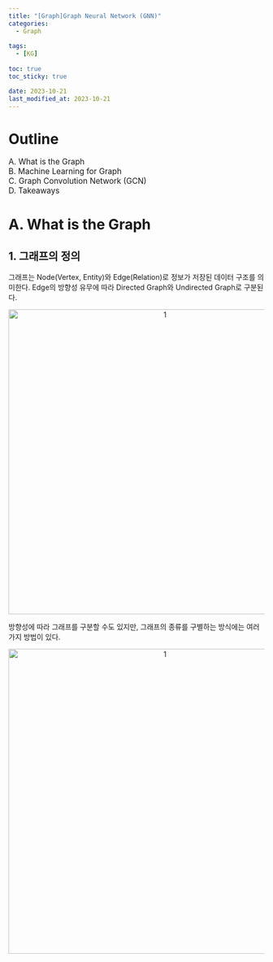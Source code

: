 ```yaml
---
title: "[Graph]Graph Neural Network (GNN)"
categories: 
  - Graph
  
tags:
  - [KG]
  
toc: true
toc_sticky: true

date: 2023-10-21
last_modified_at: 2023-10-21
---
```


# Outline
<span style = "font-size:110%">A. What is the Graph</span>  
<span style = "font-size:110%">B. Machine Learning for Graph</span>  
<span style = "font-size:110%">C. Graph Convolution Network (GCN)</span>  
<span style = "font-size:110%">D. Takeaways</span>  

# A. What is the Graph

## 1. 그래프의 정의
그래프는 Node(Vertex, Entity)와 Edge(Relation)로 정보가 저장된 데이터 구조를 의미한다. Edge의 방향성 유무에 따라 Directed Graph와 Undirected Graph로 구분된다.

<p align="center">
<img width="600" alt="1" src="https://github.com/meaningful96/Paper_Reconstruction/assets/111734605/a8515f89-4803-4325-a24b-8f7a29528309">
</p>

방향성에 따라 그래프를 구분할 수도 있지만, 그래프의 종류를 구별하는 방식에는 여러가지 방법이 있다.

<p align="center">
<img width="600" alt="1" src="https://github.com/meaningful96/Paper_Reconstruction/assets/111734605/9a5429b9-63e7-43a3-b3f3-ea8eb40d25c1">
</p>

